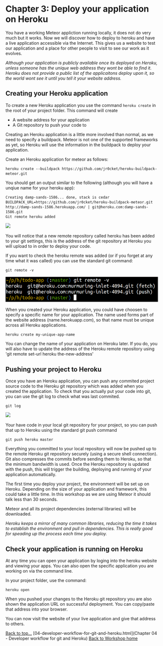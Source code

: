 <link href="index.css" rel="stylesheet" type="text/css">

# <a id="top">Chapter 3: Deploy your application on Heroku </a>

  You have a working Meteor appliction running locally, it does not do very much but it works.  Now we will discover how to deploy to heroku and have a live application accessible via the Internet.  This gives us a website to test our application and a place for other people to visit to see our work as it evolves.
  
   *Although your application is publicly available once its deployed on Heroku, unless someone has the unique web address they wont be able to find it.  Heroku does not provide a public list of the applicaitons deploy upon it, so the world wont see it until you tell it your website address.*


## Creating your Heroku application

  To create a new Heroku application you use the command `heroku create` in the root of your project folder.  This command will create
  
  * A website address for your application 
  * A Git repository to push your code to

  Creating an Heroku application is a little more involved than normal, as we need to specify a buildpack.  Meteor is not one of the supported frameworks as yet, so Heroku will use the information in the buildpack to deploy your application.
  
  Create an Heroku application for meteor as follows:
  
    heroku create --buildpack https://github.com/jr0cket/heroku-buildpack-meteor.git

  You should get an output similar to the following (although you will have a unqiue name for your heroku app):
    
    Creating damp-sands-1586... done, stack is cedar
    BUILDPACK_URL=https://github.com/jr0cket/heroku-buildpack-meteor.git
    http://damp-sands-1586.herokuapp.com/ | git@heroku.com:damp-sands-1586.git
    Git remote heroku added

<a href="images/03x01-heroku-create.png"><img src="images/03x01-heroku-create.png"></a>

  You will notice that a new remote repository called heroku has been added to your git settings, this is the address of the git repository at Heroku you will upload to in order to deploy your code.  
  
  If you want to check the heroku remote was added (or if you forget at any time what it was called) you can use the standard git command:
  
    git remote -v

<a href="images/03x02-git-remote-v.png"><img src="images/03x02-git-remote-v.png"></a>

  When you created your Heroku application, you could have choosen to specify a specific name for your application.  The name used forms part of the website address (name.herokuapp.com), so that name must be unique across all Heroku applications.

    heroku create my-unique-app-name

  You can change the name of your application on Heroku later.  If you do, you will also have to update the address of the Heroku remote repository using 'git remote set-url heroku the-new-address'


## Pushing your project to Heroku

  Once you have an Heroku application, you can push any commited project source code to the Heroku git repository which was added when you created the application.  To check that you actually put your code into git, you can use the git log to check what was last commited.
  
    git log

<a href="images/03x03-git-log.png"><img src="images/03x03-git-log.png"></a>
  
  Your have code in your local git repository for your project, so you can push that up to Heroku using the standard git push command

    git push heroku master

  Everything you committed to your local repository will now be pushed up to the remote Heroku git repository securely (using a secure shell connection).  Git also compresses the commits before sending them to Heroku, so that the minimum bandwidth is used. Once the Heroku repository is updated with the push, this will trigger the building, deploying and running of your application automatically.

  The first time you deploy your project, the environment will be set up on Heroku.  Depending on the size of your application and framework, this could take a little time.  In this workshop as we are using Meteor it should talk less than 30 seconds.
  
  Meteor and all its project dependencies (external libraries) will be downloaded.   
  
  *Heroku keeps a mirror of many common libraries, reducing the time it takes to establish the environment and pull in dependencies.  This is really good for speading up the process each time you deploy.*
  

## Check your application is running on Heroku

  At any time you can open your application by loging into the heroku website and viewing your apps.  You can also open the specific application you are working on via the command line. 
  
  In your project folder, use the command:

    heroku open

  When you pushed your changes to the Heroku git repository you are also shown the application URL on successful deployment.  You can copy/paste that address into your browser.

  You can now visit the website of your live application and give that address to others.
  

[Back to top...](#top)
[04-developer-workflow-for-git-and-heroku.html](Chapter 04 - Developer workflow for git and Heroku)
[Back to Workshop home](/index.html)

